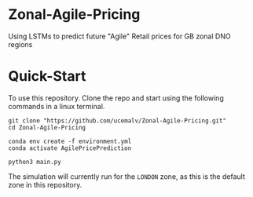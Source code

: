 # Zonal-Agile-Pricing
Using LSTMs to predict future "Agile" Retail  prices for GB zonal DNO regions

# Quick-Start

To use this repository. Clone the repo and start using the following commands in a linux terminal.

```
git clone "https://github.com/ucemalv/Zonal-Agile-Pricing.git"
cd Zonal-Agile-Pricing

conda env create -f environment.yml
conda activate AgilePricePrediction

python3 main.py
```

The simulation will currently run for the ```LONDON``` zone, as this is the default zone in this repository.
